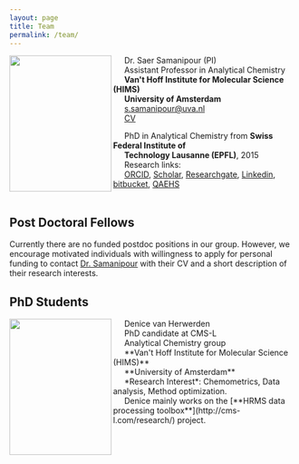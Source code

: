 ```yaml
---
layout: page
title: Team
permalink: /team/
---
```



<img align="left" height="240px" width="180px" src="https://raw.githubusercontent.com/ComputMassSpecLab/website/gh-pages/assets/Web_pic.jpeg">

&nbsp;&nbsp;&nbsp;&nbsp; Dr. Saer Samanipour (PI) <br />
&nbsp;&nbsp;&nbsp;&nbsp; Assistant Professor in Analytical Chemistry <br />
&nbsp;&nbsp;&nbsp;&nbsp; **Van't Hoff Institute for Molecular Science (HIMS)** <br />
&nbsp;&nbsp;&nbsp;&nbsp; **University of Amsterdam** <br />
&nbsp;&nbsp;&nbsp;&nbsp; [s.samanipour@uva.nl](<s.samanipour@uva.nl>)<br />
&nbsp;&nbsp;&nbsp;&nbsp; [CV](https://raw.githubusercontent.com/ComputMassSpecLab/website/gh-pages/assets/CV_Samanipour.pdf) <br />

&nbsp;&nbsp;&nbsp;&nbsp; PhD in Analytical Chemistry from **Swiss Federal Institute of** <br />
&nbsp;&nbsp;&nbsp;&nbsp; **Technology Lausanne (EPFL)**, 2015 <br />
&nbsp;&nbsp;&nbsp;&nbsp; Research links: <br />
&nbsp;&nbsp;&nbsp;&nbsp; [ORCID](https://orcid.org/0000-0001-8270-6979), [Scholar](https://scholar.google.ch/citations?hl=en&user=q91SSooAAAAJ&view_op=list_works&sortby=pubdate), [Researchgate](https://www.researchgate.net/profile/Saer_Samanipour), [Linkedin](https://no.linkedin.com/in/saer-samanipour-49806847), [bitbucket](https://bitbucket.org/SSamanipour/), [QAEHS](https://qaehs.centre.uq.edu.au/profile/1496/saer-samanipour)<br />
<br />


## Post Doctoral Fellows
Currently there are no funded postdoc positions in our group. However, we encourage motivated individuals with willingness to apply for personal funding to contact [Dr. Samanipour](s.samanipour@uva.nl) with their CV and a short description of their research interests.
<br />

## PhD Students
<img align="left" height="240px" width="180px" src="https://raw.githubusercontent.com/ComputMassSpecLab/website/gh-pages/assets/Denice.jpg">
&nbsp;&nbsp;&nbsp;&nbsp; Denice van Herwerden <br />
&nbsp;&nbsp;&nbsp;&nbsp; PhD candidate at CMS-L <br />
&nbsp;&nbsp;&nbsp;&nbsp; Analytical Chemistry group <br />
&nbsp;&nbsp;&nbsp;&nbsp; **Van't Hoff Institute for Molecular Science (HIMS)** <br />
&nbsp;&nbsp;&nbsp;&nbsp; **University of Amsterdam** <br />
&nbsp;&nbsp;&nbsp;&nbsp; *Research Interest*: Chemometrics, Data analysis, Method optimization. <br />
&nbsp;&nbsp;&nbsp;&nbsp; Denice mainly works on the [**HRMS data processing toolbox**](http://cms-l.com/research/) project.  
<br />
